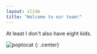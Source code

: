 ```yaml
---
layout: slide
title: "Welcome to our team!"
---
```


At least I don't also have eight kids.

![poptocat](https://octodex.github.com/images/poptocat.png)
{: .center}
